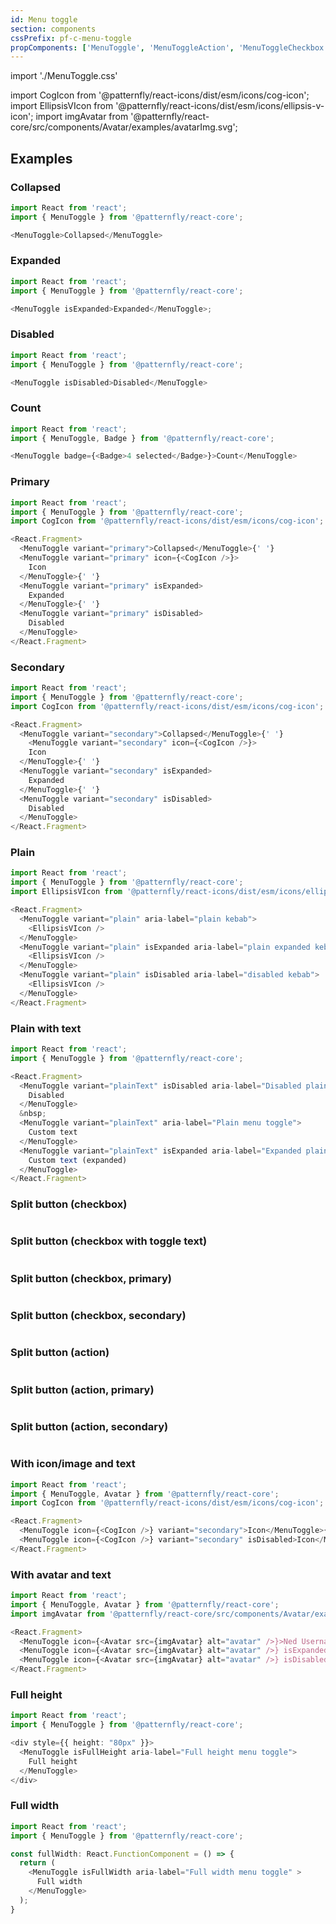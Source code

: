 ```yaml
---
id: Menu toggle
section: components
cssPrefix: pf-c-menu-toggle
propComponents: ['MenuToggle', 'MenuToggleAction', 'MenuToggleCheckbox', 'SplitButtonOptions']
---
```


import './MenuToggle.css'

import CogIcon from '@patternfly/react-icons/dist/esm/icons/cog-icon';
import EllipsisVIcon from '@patternfly/react-icons/dist/esm/icons/ellipsis-v-icon';
import imgAvatar from '@patternfly/react-core/src/components/Avatar/examples/avatarImg.svg';

## Examples

### Collapsed

```ts
import React from 'react';
import { MenuToggle } from '@patternfly/react-core';

<MenuToggle>Collapsed</MenuToggle>

```

### Expanded

```ts
import React from 'react';
import { MenuToggle } from '@patternfly/react-core';

<MenuToggle isExpanded>Expanded</MenuToggle>;

```

### Disabled

```ts
import React from 'react';
import { MenuToggle } from '@patternfly/react-core';

<MenuToggle isDisabled>Disabled</MenuToggle>

```

### Count

```ts
import React from 'react';
import { MenuToggle, Badge } from '@patternfly/react-core';

<MenuToggle badge={<Badge>4 selected</Badge>}>Count</MenuToggle>

```

### Primary

```ts
import React from 'react';
import { MenuToggle } from '@patternfly/react-core';
import CogIcon from '@patternfly/react-icons/dist/esm/icons/cog-icon';

<React.Fragment>
  <MenuToggle variant="primary">Collapsed</MenuToggle>{' '}
  <MenuToggle variant="primary" icon={<CogIcon />}>
    Icon
  </MenuToggle>{' '}
  <MenuToggle variant="primary" isExpanded>
    Expanded
  </MenuToggle>{' '}
  <MenuToggle variant="primary" isDisabled>
    Disabled
  </MenuToggle>
</React.Fragment>

```

### Secondary

```ts
import React from 'react';
import { MenuToggle } from '@patternfly/react-core';
import CogIcon from '@patternfly/react-icons/dist/esm/icons/cog-icon';

<React.Fragment>
  <MenuToggle variant="secondary">Collapsed</MenuToggle>{' '}
    <MenuToggle variant="secondary" icon={<CogIcon />}>
    Icon
  </MenuToggle>{' '}
  <MenuToggle variant="secondary" isExpanded>
    Expanded
  </MenuToggle>{' '}
  <MenuToggle variant="secondary" isDisabled>
    Disabled
  </MenuToggle>
</React.Fragment>

```

### Plain

```ts
import React from 'react';
import { MenuToggle } from '@patternfly/react-core';
import EllipsisVIcon from '@patternfly/react-icons/dist/esm/icons/ellipsis-v-icon';

<React.Fragment>
  <MenuToggle variant="plain" aria-label="plain kebab">
    <EllipsisVIcon />
  </MenuToggle>
  <MenuToggle variant="plain" isExpanded aria-label="plain expanded kebab">
    <EllipsisVIcon />
  </MenuToggle>
  <MenuToggle variant="plain" isDisabled aria-label="disabled kebab">
    <EllipsisVIcon />
  </MenuToggle>
</React.Fragment>
```
### Plain with text

```ts
import React from 'react';
import { MenuToggle } from '@patternfly/react-core';

<React.Fragment>
  <MenuToggle variant="plainText" isDisabled aria-label="Disabled plain menu toggle">
    Disabled
  </MenuToggle>
  &nbsp;
  <MenuToggle variant="plainText" aria-label="Plain menu toggle">
    Custom text
  </MenuToggle>
  <MenuToggle variant="plainText" isExpanded aria-label="Expanded plain menu toggle">
    Custom text (expanded)
  </MenuToggle>
</React.Fragment>
```

### Split button (checkbox)
    
```ts file='MenuToggleSplitButtonCheckbox.tsx'
```

### Split button (checkbox with toggle text)
    
```ts file='MenuToggleSplitButtonCheckboxWithText.tsx'
```

### Split button (checkbox, primary)
    
```ts file='MenuToggleSplitButtonCheckboxPrimary.tsx'
```

### Split button (checkbox, secondary)
    
```ts file='MenuToggleSplitButtonCheckboxSecondary.tsx'
```

### Split button (action)
    
```ts file='MenuToggleSplitButtonAction.tsx'
```

### Split button (action, primary)
    
```ts file='MenuToggleSplitButtonActionPrimary.tsx'
```

### Split button (action, secondary)
    
```ts file='MenuToggleSplitButtonActionSecondary.tsx'
```

### With icon/image and text

```ts
import React from 'react';
import { MenuToggle, Avatar } from '@patternfly/react-core';
import CogIcon from '@patternfly/react-icons/dist/esm/icons/cog-icon';

<React.Fragment>
  <MenuToggle icon={<CogIcon />} variant="secondary">Icon</MenuToggle>{' '}
  <MenuToggle icon={<CogIcon />} variant="secondary" isDisabled>Icon</MenuToggle>
</React.Fragment>
```

### With avatar and text

```ts
import React from 'react';
import { MenuToggle, Avatar } from '@patternfly/react-core';
import imgAvatar from '@patternfly/react-core/src/components/Avatar/examples/avatarImg.svg';

<React.Fragment>
  <MenuToggle icon={<Avatar src={imgAvatar} alt="avatar" />}>Ned Username</MenuToggle>{' '}
  <MenuToggle icon={<Avatar src={imgAvatar} alt="avatar" />} isExpanded>Ned Username</MenuToggle>{' '}
  <MenuToggle icon={<Avatar src={imgAvatar} alt="avatar" />} isDisabled>Ned Username</MenuToggle>
</React.Fragment>
```

### Full height

```ts
import React from 'react';
import { MenuToggle } from '@patternfly/react-core';

<div style={{ height: "80px" }}>
  <MenuToggle isFullHeight aria-label="Full height menu toggle">
    Full height
  </MenuToggle>
</div>
```

### Full width

```ts
import React from 'react';
import { MenuToggle } from '@patternfly/react-core';

const fullWidth: React.FunctionComponent = () => {
  return (
    <MenuToggle isFullWidth aria-label="Full width menu toggle" >
      Full width 
    </MenuToggle>
  );
}
```
